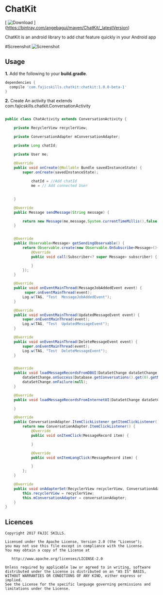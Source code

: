 ChatKit
=======

[ ![Download](https://api.bintray.com/packages/angebagui/maven/ChatKit/images/download.svg) ]
(https://bintray.com/angebagui/maven/ChatKit/_latestVersion)


ChatKit is an android library to add chat feature quickly in your Android app

#Screenshot
![Screenshot](https://github.com/fajicskills/ChatKit/blob/master/screenshot/Screenshot_2016-08-14-19-59-48.png)


Usage
-----

**1.** Add the following to your **build.gradle**.
```groovy
dependencies {
  compile 'com.fajicskills.chatkit:chatkit:1.0.0-beta-1'
}
```

**2.** Create An activity that extends com.fajicskills.chatkit.ConversationActivity
```java

public class ChatActivity extends ConversationActivity {

    private RecyclerView recyclerView;

    private ConversationAdapter mConversationAdapter;

    private Long chatId;

    private User me;

    @Override
    public void onCreate(@Nullable Bundle savedInstanceState) {
        super.onCreate(savedInstanceState);
            
            chatId = //Add chatId
            me = // Add connected User
            

    }

    @Override
    public Message sendMessage(String message) {

        return new Message(me,message,System.currentTimeMillis(),false);
    }


    @Override
    public Observable<Message> getSendingObservable() {
        return Observable.create(new Observable.OnSubscribe<Message>(){
            @Override
            public void call(Subscriber<? super Message> subscriber) {

            }
        });
    }

    @Override
    public void onEventMainThread(MessageJobAddedEvent event) {
         super.onEventMainThread(event);
        Log.w(TAG, "Test  MessageJobAddedEvent");
    }

    @Override
    public void onEventMainThread(UpdatedMessageEvent event) {
        super.onEventMainThread(event);
        Log.w(TAG, "Test  UpdatedMessageEvent");
    }

    @Override
    public void onEventMainThread(DeleteMessageEvent event) {
        super.onEventMainThread(event);
        Log.w(TAG, "Test  DeleteMessageEvent");
    }


    @Override
    public void loadMessageRecordsFromDBUI(DataSetChange dataSetChange) {
        dataSetChange.onSuccess(Database.getConversations().get(0).getMessages());
        dataSetChange.onFailure(null);
    }

    @Override
    public void loadMessageRecordsFromInternetUI(DataSetChange dataSetChange) {

    }

    @Override
    public ConversationAdapter.ItemClickListener getItemClickListener() {
        return new ConversationAdapter.ItemClickListener() {
            @Override
            public void onItemClick(MessageRecord item) {

            }

            @Override
            public void onItemLongClick(MessageRecord item) {

            }
        };
    }

    @Override
    public void onAdapterSet(RecyclerView recyclerView, ConversationAdapter conversationAdapter) {
        this.recyclerView = recyclerView;
        this.mConversationAdapter = conversationAdapter;
    }
}
```



Licences
--------
    Copyright 2017 FAJIC SKILLS.

    Licensed under the Apache License, Version 2.0 (the "License");
    you may not use this file except in compliance with the License.
    You may obtain a copy of the License at

       http://www.apache.org/licenses/LICENSE-2.0

    Unless required by applicable law or agreed to in writing, software
    distributed under the License is distributed on an "AS IS" BASIS,
    WITHOUT WARRANTIES OR CONDITIONS OF ANY KIND, either express or implied.
    See the License for the specific language governing permissions and
    limitations under the License.
